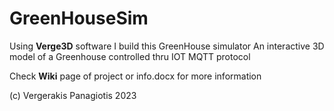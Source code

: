 # GreenHouseSim

Using **Verge3D** software I build this GreenHouse simulator
An interactive 3D model of a Greenhouse controlled thru IOT MQTT protocol

Check **Wiki** page of project or info.docx for more information

(c) Vergerakis Panagiotis 2023
